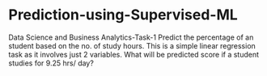 # Prediction-using-Supervised-ML
Data Science and Business Analytics-Task-1
Predict the percentage of an student based on the no. of study hours.
This is a simple linear regression task as it involves just 2 variables.
What will be predicted score if a student studies for 9.25 hrs/ day?

